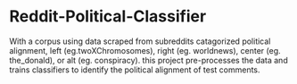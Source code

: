 # Reddit-Political-Classifier

With a corpus using data scraped from subreddits catagorized political alignment,
left (eg.twoXChromosomes), right (eg. worldnews), center (eg. the_donald), or alt (eg. conspiracy).
this project pre-processes the data and trains classifiers to identify the political alignment of test comments.
